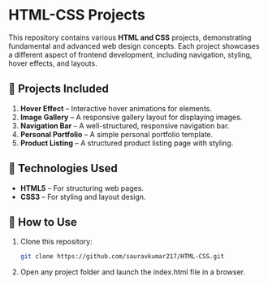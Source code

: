 # HTML-CSS Projects

This repository contains various **HTML and CSS** projects, demonstrating fundamental and advanced web design concepts. Each project showcases a different aspect of frontend development, including navigation, styling, hover effects, and layouts.

## 📌 Projects Included

1. **Hover Effect** – Interactive hover animations for elements.
2. **Image Gallery** – A responsive gallery layout for displaying images.
3. **Navigation Bar** – A well-structured, responsive navigation bar.
4. **Personal Portfolio** – A simple personal portfolio template.
5. **Product Listing** – A structured product listing page with styling.

## 🚀 Technologies Used

- **HTML5** – For structuring web pages.
- **CSS3** – For styling and layout design.


## 🎯 How to Use

1. Clone this repository:
   ```bash
   git clone https://github.com/sauravkumar217/HTML-CSS.git
2. Open any project folder and launch the index.html file in a browser.

